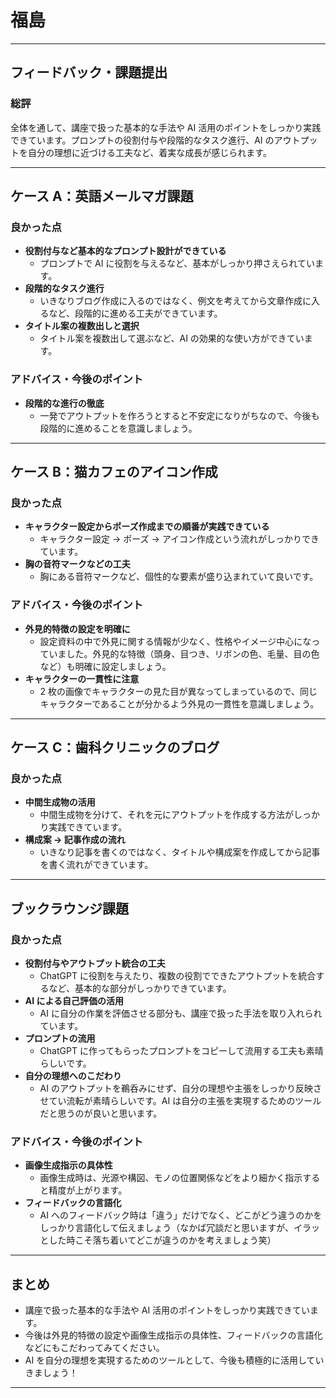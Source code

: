 # 福島

---

## フィードバック・課題提出

### 総評

全体を通して、講座で扱った基本的な手法や AI 活用のポイントをしっかり実践できています。プロンプトの役割付与や段階的なタスク進行、AI のアウトプットを自分の理想に近づける工夫など、着実な成長が感じられます。

---

## ケース A：英語メールマガ課題

### 良かった点

-   **役割付与など基本的なプロンプト設計ができている**
    -   プロンプトで AI に役割を与えるなど、基本がしっかり押さえられています。
-   **段階的なタスク進行**
    -   いきなりブログ作成に入るのではなく、例文を考えてから文章作成に入るなど、段階的に進める工夫ができています。
-   **タイトル案の複数出しと選択**
    -   タイトル案を複数出して選ぶなど、AI の効果的な使い方ができています。

### アドバイス・今後のポイント

-   **段階的な進行の徹底**
    -   一発でアウトプットを作ろうとすると不安定になりがちなので、今後も段階的に進めることを意識しましょう。

---

## ケース B：猫カフェのアイコン作成

### 良かった点

-   **キャラクター設定からポーズ作成までの順番が実践できている**
    -   キャラクター設定 → ポーズ → アイコン作成という流れがしっかりできています。
-   **胸の音符マークなどの工夫**
    -   胸にある音符マークなど、個性的な要素が盛り込まれていて良いです。

### アドバイス・今後のポイント

-   **外見的特徴の設定を明確に**
    -   設定資料の中で外見に関する情報が少なく、性格やイメージ中心になっていました。外見的な特徴（頭身、目つき、リボンの色、毛量、目の色など）も明確に設定しましょう。
-   **キャラクターの一貫性に注意**
    -   2 枚の画像でキャラクターの見た目が異なってしまっているので、同じキャラクターであることが分かるよう外見の一貫性を意識しましょう。

---

## ケース C：歯科クリニックのブログ

### 良かった点

-   **中間生成物の活用**
    -   中間生成物を分けて、それを元にアウトプットを作成する方法がしっかり実践できています。
-   **構成案 → 記事作成の流れ**
    -   いきなり記事を書くのではなく、タイトルや構成案を作成してから記事を書く流れができています。

---

## ブックラウンジ課題

### 良かった点

-   **役割付与やアウトプット統合の工夫**
    -   ChatGPT に役割を与えたり、複数の役割でできたアウトプットを統合するなど、基本的な部分がしっかりできています。
-   **AI による自己評価の活用**
    -   AI に自分の作業を評価させる部分も、講座で扱った手法を取り入れられています。
-   **プロンプトの流用**
    -   ChatGPT に作ってもらったプロンプトをコピーして流用する工夫も素晴らしいです。
-   **自分の理想へのこだわり**
    -   AI のアウトプットを鵜呑みにせず、自分の理想や主張をしっかり反映させてい流転が素晴らしいです。AI は自分の主張を実現するためのツールだと思うのが良いと思います。

### アドバイス・今後のポイント

-   **画像生成指示の具体性**
    -   画像生成時は、光源や構図、モノの位置関係などをより細かく指示すると精度が上がります。
-   **フィードバックの言語化**
    -   AI へのフィードバック時は「違う」だけでなく、どこがどう違うのかをしっかり言語化して伝えましょう（なかば冗談だと思いますが、イラッとした時こそ落ち着いてどこが違うのかを考えましょう笑）

---

## まとめ

-   講座で扱った基本的な手法や AI 活用のポイントをしっかり実践できています。
-   今後は外見的特徴の設定や画像生成指示の具体性、フィードバックの言語化などにもこだわってみてください。
-   AI を自分の理想を実現するためのツールとして、今後も積極的に活用していきましょう！

---
